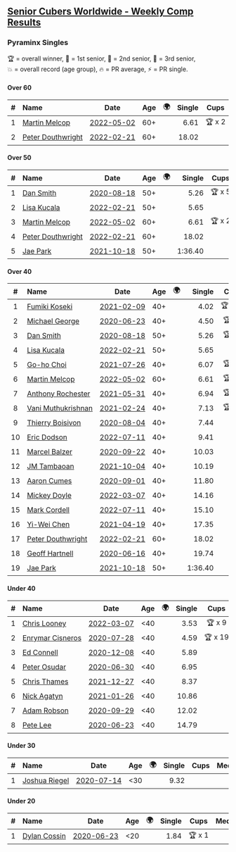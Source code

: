 <style>table {white-space: nowrap;}</style>
<link rel="stylesheet" type="text/css" href="/scw-comp/css/flags.css" />

## [Senior Cubers Worldwide - Weekly Comp Results](/scw-comp/results/)
### Pyraminx Singles

<span style="white-space: nowrap;">🏆 = overall winner</span>, <span style="white-space: nowrap;">🥇 = 1st senior</span>, <span style="white-space: nowrap;">🥈 = 2nd senior</span>, <span style="white-space: nowrap;">🥉 = 3rd senior</span>, <span style="white-space: nowrap;">💥 = overall record (age group)</span>, <span style="white-space: nowrap;">🔥 = PR average</span>, <span style="white-space: nowrap;">⚡ = PR single</span>.

#### Over 60

| # | Name | Date | Age | 🌍 | Single | Cups | Medals | Achievements | Video |
| :--: | :-- | :--: | :--: | :--: | --: | :--: | :-- | :-- | :-- |
| 1 | [Martin Melcop](../../persons/martin_melcop/pyram.md) | [2022-05-02](../../results/2022-05-02/pyram.md) | 60+ | <i class="flag flag-BR" /> | 6.61 | 🏆 x 2 | 🥇 x 5, 🥈 x 2 | 💥 x 6, 🔥 x 6, ⚡ x 5 | [Desktop](https://www.facebook.com/100000468058820/videos/684739582749304) / [Mobile](https://m.facebook.com/100000468058820/videos/684739582749304) |
| 2 | [Peter Douthwright](../../persons/peter_douthwright/pyram.md) | [2022-02-21](../../results/2022-02-21/pyram.md) | 60+ | <i class="flag flag-CA" /> | 18.02 |  |  | 🔥 x 1, ⚡ x 1 | [Desktop](https://www.facebook.com/622712395/videos/pcb.2888932434585988/324735493034153) / [Mobile](https://m.facebook.com/622712395/videos/pcb.2888932434585988/324735493034153) |

#### Over 50

| # | Name | Date | Age | 🌍 | Single | Cups | Medals | Achievements | Video |
| :--: | :-- | :--: | :--: | :--: | --: | :--: | :-- | :-- | :-- |
| 1 | [Dan Smith](../../persons/dan_smith/pyram.md) | [2020-08-18](../../results/2020-08-18/pyram.md) | 50+ | <i class="flag flag-US" /> | 5.26 | 🏆 x 5 | 🥇 x 20, 🥈 x 47, 🥉 x 6 | 💥 x 6, 🔥 x 4, ⚡ x 3 | [Desktop](https://www.facebook.com/events/940960439648894/permalink/948441025567502) / [Mobile](https://m.facebook.com/events/940960439648894?view=permalink&id=948441025567502) |
| 2 | [Lisa Kucala](../../persons/lisa_kucala/pyram.md) | [2022-02-21](../../results/2022-02-21/pyram.md) | 50+ | <i class="flag flag-US" /> | 5.65 |  | 🥇 x 6, 🥈 x 10, 🥉 x 23 | 🔥 x 6, ⚡ x 7 | [Desktop](https://www.facebook.com/events/283377510532834/permalink/290405429830042) / [Mobile](https://m.facebook.com/events/283377510532834?view=permalink&id=290405429830042) |
| 3 | [Martin Melcop](../../persons/martin_melcop/pyram.md) | [2022-05-02](../../results/2022-05-02/pyram.md) | 60+ | <i class="flag flag-BR" /> | 6.61 | 🏆 x 2 | 🥇 x 5, 🥈 x 2 | 💥 x 6, 🔥 x 6, ⚡ x 5 | [Desktop](https://www.facebook.com/100000468058820/videos/684739582749304) / [Mobile](https://m.facebook.com/100000468058820/videos/684739582749304) |
| 4 | [Peter Douthwright](../../persons/peter_douthwright/pyram.md) | [2022-02-21](../../results/2022-02-21/pyram.md) | 60+ | <i class="flag flag-CA" /> | 18.02 |  |  | 🔥 x 1, ⚡ x 1 | [Desktop](https://www.facebook.com/622712395/videos/pcb.2888932434585988/324735493034153) / [Mobile](https://m.facebook.com/622712395/videos/pcb.2888932434585988/324735493034153) |
| 5 | [Jae Park](../../persons/jae_park/pyram.md) | [2021-10-18](../../results/2021-10-18/pyram.md) | 50+ | <i class="flag flag-US" /> | 1:36.40 |  | 🥉 x 1 | 🔥 x 1, ⚡ x 1 | [Desktop](https://www.facebook.com/events/625257752191369/permalink/632660644784413) / [Mobile](https://m.facebook.com/events/625257752191369?view=permalink&id=632660644784413) |

#### Over 40

| # | Name | Date | Age | 🌍 | Single | Cups | Medals | Achievements | Video |
| :--: | :-- | :--: | :--: | :--: | --: | :--: | :-- | :-- | :-- |
| 1 | [Fumiki Koseki](../../persons/fumiki_koseki/pyram.md) | [2021-02-09](../../results/2021-02-09/pyram.md) | 40+ | <i class="flag flag-JP" /> | 4.02 | 🏆 x 24 | 🥇 x 24 | 💥 x 2, 🔥 x 5, ⚡ x 5 | [Desktop](https://www.facebook.com/events/466529388059949/permalink/470686107644277) / [Mobile](https://m.facebook.com/events/466529388059949?view=permalink&id=470686107644277) |
| 2 | [Michael George](../../persons/michael_george/pyram.md) | [2020-06-23](../../results/2020-06-23/pyram.md) | 40+ | <i class="flag flag-GB" /> | 4.50 | 🏆 x 9 | 🥇 x 10 | 💥 x 3, 🔥 x 3, ⚡ x 2 | [Desktop](https://www.facebook.com/events/1618516681636159/permalink/1623347121153115) / [Mobile](https://m.facebook.com/events/1618516681636159?view=permalink&id=1623347121153115) |
| 3 | [Dan Smith](../../persons/dan_smith/pyram.md) | [2020-08-18](../../results/2020-08-18/pyram.md) | 50+ | <i class="flag flag-US" /> | 5.26 | 🏆 x 5 | 🥇 x 20, 🥈 x 47, 🥉 x 6 | 💥 x 6, 🔥 x 4, ⚡ x 3 | [Desktop](https://www.facebook.com/events/940960439648894/permalink/948441025567502) / [Mobile](https://m.facebook.com/events/940960439648894?view=permalink&id=948441025567502) |
| 4 | [Lisa Kucala](../../persons/lisa_kucala/pyram.md) | [2022-02-21](../../results/2022-02-21/pyram.md) | 50+ | <i class="flag flag-US" /> | 5.65 |  | 🥇 x 6, 🥈 x 10, 🥉 x 23 | 🔥 x 6, ⚡ x 7 | [Desktop](https://www.facebook.com/events/283377510532834/permalink/290405429830042) / [Mobile](https://m.facebook.com/events/283377510532834?view=permalink&id=290405429830042) |
| 5 | [Go-ho Choi](../../persons/go_ho_choi/pyram.md) | [2021-07-26](../../results/2021-07-26/pyram.md) | 40+ | <i class="flag flag-KR" /> | 6.07 | 🏆 x 1 | 🥇 x 1 | 🔥 x 1, ⚡ x 1 | [Desktop](https://www.facebook.com/events/5895704557137692/permalink/5963588683682612) / [Mobile](https://m.facebook.com/events/5895704557137692?view=permalink&id=5963588683682612) |
| 6 | [Martin Melcop](../../persons/martin_melcop/pyram.md) | [2022-05-02](../../results/2022-05-02/pyram.md) | 60+ | <i class="flag flag-BR" /> | 6.61 | 🏆 x 2 | 🥇 x 5, 🥈 x 2 | 💥 x 6, 🔥 x 6, ⚡ x 5 | [Desktop](https://www.facebook.com/100000468058820/videos/684739582749304) / [Mobile](https://m.facebook.com/100000468058820/videos/684739582749304) |
| 7 | [Anthony Rochester](../../persons/anthony_rochester/pyram.md) | [2021-05-31](../../results/2021-05-31/pyram.md) | 40+ | <i class="flag flag-AU" /> | 6.94 | 🏆 x 2 | 🥇 x 4, 🥈 x 3, 🥉 x 1 | 🔥 x 5, ⚡ x 6 | [Desktop](https://www.facebook.com/events/4232725036784843/permalink/4238844712839542) / [Mobile](https://m.facebook.com/events/4232725036784843?view=permalink&id=4238844712839542) |
| 8 | [Vani Muthukrishnan](../../persons/vani_muthukrishnan/pyram.md) | [2021-02-24](../../results/2021-02-24/pyram.md) | 40+ | <i class="flag flag-IN" /> | 7.13 | 🏆 x 1 | 🥇 x 2, 🥈 x 1 | 🔥 x 2, ⚡ x 2 | [Desktop](https://www.facebook.com/events/699856724029067/permalink/704807410200665) / [Mobile](https://m.facebook.com/events/699856724029067?view=permalink&id=704807410200665) |
| 9 | [Thierry Boisivon](../../persons/thierry_boisivon/pyram.md) | [2020-08-04](../../results/2020-08-04/pyram.md) | 40+ | <i class="flag flag-FR" /> | 7.44 |  | 🥈 x 1 | 🔥 x 1, ⚡ x 1 | [Desktop](https://www.facebook.com/events/1546469592197852/permalink/1547561085422036) / [Mobile](https://m.facebook.com/events/1546469592197852?view=permalink&id=1547561085422036) |
| 10 | [Eric Dodson](../../persons/eric_dodson/pyram.md) | [2022-07-11](../../results/2022-07-11/pyram.md) | 40+ | <i class="flag flag-US" /> | 9.41 |  | 🥇 x 1, 🥈 x 2, 🥉 x 5 | 🔥 x 9, ⚡ x 6 | [Desktop](https://www.facebook.com/events/1077792383124606/permalink/1082481505989027) / [Mobile](https://m.facebook.com/events/1077792383124606?view=permalink&id=1082481505989027) |
| 11 | [Marcel Balzer](../../persons/marcel_balzer/pyram.md) | [2020-09-22](../../results/2020-09-22/pyram.md) | 40+ | <i class="flag flag-DE" /> | 10.03 |  | 🥉 x 3 | 🔥 x 4, ⚡ x 3 | [Desktop](https://www.facebook.com/marcel.balzer.9216/videos/10160441685652516) / [Mobile](https://m.facebook.com/marcel.balzer.9216/videos/10160441685652516) |
| 12 | [JM Tambaoan](../../persons/jm_tambaoan/pyram.md) | [2021-10-04](../../results/2021-10-04/pyram.md) | 40+ | <i class="flag flag-PH" /> | 10.19 |  | 🥉 x 7 | 🔥 x 2, ⚡ x 3 | [Desktop](https://www.facebook.com/events/1205858816603137/permalink/1214796175709401) / [Mobile](https://m.facebook.com/events/1205858816603137?view=permalink&id=1214796175709401) |
| 13 | [Aaron Cumes](../../persons/aaron_cumes/pyram.md) | [2020-09-01](../../results/2020-09-01/pyram.md) | 40+ | <i class="flag flag-GB" /> | 11.80 |  | 🥈 x 1, 🥉 x 5 | 🔥 x 2, ⚡ x 4 | [Desktop](https://www.facebook.com/events/2626236590959927/permalink/2627896210793965) / [Mobile](https://m.facebook.com/events/2626236590959927?view=permalink&id=2627896210793965) |
| 14 | [Mickey Doyle](../../persons/mickey_doyle/pyram.md) | [2022-03-07](../../results/2022-03-07/pyram.md) | 40+ | <i class="flag flag-US" /> | 14.16 |  |  | 🔥 x 2, ⚡ x 2 | [Desktop](https://www.facebook.com/events/492851219083428/permalink/501089698259580) / [Mobile](https://m.facebook.com/events/492851219083428?view=permalink&id=501089698259580) |
| 15 | [Mark Cordell](../../persons/mark_cordell/pyram.md) | [2022-07-11](../../results/2022-07-11/pyram.md) | 40+ | <i class="flag flag-US" /> | 15.10 |  | 🥉 x 2 | 🔥 x 2, ⚡ x 2 | [Desktop](https://www.facebook.com/events/1077792383124606/permalink/1087145182189326) / [Mobile](https://m.facebook.com/events/1077792383124606?view=permalink&id=1087145182189326) |
| 16 | [Yi-Wei Chen](../../persons/yi_wei_chen/pyram.md) | [2021-04-19](../../results/2021-04-19/pyram.md) | 40+ | <i class="flag flag-TW" /> | 17.35 |  |  | 🔥 x 1, ⚡ x 1 | [Desktop](https://www.facebook.com/events/455121419077355/permalink/461695675086596) / [Mobile](https://m.facebook.com/events/455121419077355?view=permalink&id=461695675086596) |
| 17 | [Peter Douthwright](../../persons/peter_douthwright/pyram.md) | [2022-02-21](../../results/2022-02-21/pyram.md) | 60+ | <i class="flag flag-CA" /> | 18.02 |  |  | 🔥 x 1, ⚡ x 1 | [Desktop](https://www.facebook.com/622712395/videos/pcb.2888932434585988/324735493034153) / [Mobile](https://m.facebook.com/622712395/videos/pcb.2888932434585988/324735493034153) |
| 18 | [Geoff Hartnell](../../persons/geoff_hartnell/pyram.md) | [2020-06-16](../../results/2020-06-16/pyram.md) | 40+ | <i class="flag flag-GB" /> | 19.74 |  |  | 🔥 x 1, ⚡ x 1 | [Desktop](https://www.facebook.com/events/296087658445428/permalink/296203821767145) / [Mobile](https://m.facebook.com/events/296087658445428?view=permalink&id=296203821767145) |
| 19 | [Jae Park](../../persons/jae_park/pyram.md) | [2021-10-18](../../results/2021-10-18/pyram.md) | 50+ | <i class="flag flag-US" /> | 1:36.40 |  | 🥉 x 1 | 🔥 x 1, ⚡ x 1 | [Desktop](https://www.facebook.com/events/625257752191369/permalink/632660644784413) / [Mobile](https://m.facebook.com/events/625257752191369?view=permalink&id=632660644784413) |

#### Under 40

| # | Name | Date | Age | 🌍 | Single | Cups | Medals | Achievements | Video |
| :--: | :-- | :--: | :--: | :--: | --: | :--: | :-- | :-- | :-- |
| 1 | [Chris Looney](../../persons/chris_looney/pyram.md) | [2022-03-07](../../results/2022-03-07/pyram.md) | <40 | <i class="flag flag-US" /> | 3.53 | 🏆 x 9 |  | 💥 x 1, 🔥 x 5, ⚡ x 4 | [Desktop](https://www.facebook.com/chris.looney/videos/749427089267408) / [Mobile](https://m.facebook.com/chris.looney/videos/749427089267408) |
| 2 | [Enrymar Cisneros](../../persons/enrymar_cisneros/pyram.md) | [2020-07-28](../../results/2020-07-28/pyram.md) | <40 | <i class="flag flag-VE" /> | 4.59 | 🏆 x 19 |  | 🔥 x 2, ⚡ x 1 | [Desktop](https://www.facebook.com/events/610415706564720/permalink/614825012790456) / [Mobile](https://m.facebook.com/events/610415706564720?view=permalink&id=614825012790456) |
| 3 | [Ed Connell](../../persons/ed_connell/pyram.md) | [2020-12-08](../../results/2020-12-08/pyram.md) | <40 | <i class="flag flag-IE" /> | 5.89 |  |  | 🔥 x 7, ⚡ x 8 | [Desktop](https://www.facebook.com/events/728219131442079/permalink/731404011123591) / [Mobile](https://m.facebook.com/events/728219131442079?view=permalink&id=731404011123591) |
| 4 | [Peter Osudar](../../persons/peter_osudar/pyram.md) | [2020-06-30](../../results/2020-06-30/pyram.md) | <40 | <i class="flag flag-CA" /> | 6.95 |  |  | 🔥 x 1, ⚡ x 1 | [Desktop](https://www.facebook.com/events/1716512181834525/permalink/1716699911815752) / [Mobile](https://m.facebook.com/events/1716512181834525?view=permalink&id=1716699911815752) |
| 5 | [Chris Thames](../../persons/chris_thames/pyram.md) | [2021-12-27](../../results/2021-12-27/pyram.md) | <40 | <i class="flag flag-US" /> | 8.37 |  |  | 🔥 x 6, ⚡ x 7 | [Desktop](https://www.facebook.com/events/1083505512394794/permalink/1087100305368648) / [Mobile](https://m.facebook.com/events/1083505512394794?view=permalink&id=1087100305368648) |
| 6 | [Nick Agatyn](../../persons/nick_agatyn/pyram.md) | [2021-01-26](../../results/2021-01-26/pyram.md) | <40 | <i class="flag flag-AU" /> | 10.86 |  |  | 🔥 x 3, ⚡ x 3 | [Desktop](https://www.facebook.com/757743227/videos/10160923497553228) / [Mobile](https://m.facebook.com/757743227/videos/10160923497553228) |
| 7 | [Adam Robson](../../persons/adam_robson/pyram.md) | [2020-09-29](../../results/2020-09-29/pyram.md) | <40 | <i class="flag flag-GB" /> | 12.02 |  |  | 🔥 x 2, ⚡ x 3 | [Desktop](https://www.facebook.com/100005428097972/videos/1479981042192818) / [Mobile](https://m.facebook.com/100005428097972/videos/1479981042192818) |
| 8 | [Pete Lee](../../persons/pete_lee/pyram.md) | [2020-06-23](../../results/2020-06-23/pyram.md) | <40 | <i class="flag flag-GB" /> | 14.79 |  |  | 🔥 x 1, ⚡ x 2 | [Desktop](https://www.facebook.com/events/1618516681636159/permalink/1624128411074986) / [Mobile](https://m.facebook.com/events/1618516681636159?view=permalink&id=1624128411074986) |

#### Under 30

| # | Name | Date | Age | 🌍 | Single | Cups | Medals | Achievements | Video |
| :--: | :-- | :--: | :--: | :--: | --: | :--: | :-- | :-- | :-- |
| 1 | [Joshua Riegel](../../persons/joshua_riegel/pyram.md) | [2020-07-14](../../results/2020-07-14/pyram.md) | <30 | <i class="flag flag-US" /> | 9.32 |  |  | 🔥 x 4, ⚡ x 2 | [Desktop](https://www.facebook.com/events/413064016333950/permalink/415995252707493) / [Mobile](https://m.facebook.com/events/413064016333950?view=permalink&id=415995252707493) |

#### Under 20

| # | Name | Date | Age | 🌍 | Single | Cups | Medals | Achievements | Video |
| :--: | :-- | :--: | :--: | :--: | --: | :--: | :-- | :-- | :-- |
| 1 | [Dylan Cossin](../../persons/dylan_cossin/pyram.md) | [2020-06-23](../../results/2020-06-23/pyram.md) | <20 | <i class="flag flag-US" /> | 1.84 | 🏆 x 1 |  | 💥 x 1, 🔥 x 1, ⚡ x 1 | [Desktop](https://www.facebook.com/dylan.andrew1/videos/3097979393620158) / [Mobile](https://m.facebook.com/dylan.andrew1/videos/3097979393620158) |


<!-- Global site tag (gtag.js) - Google Analytics -->
<script async src="https://www.googletagmanager.com/gtag/js?id=UA-86348435-3"></script>
<script>window.dataLayer = window.dataLayer || []; function gtag() {dataLayer.push(arguments);} gtag('js', new Date()); gtag('config', 'UA-86348435-3');</script>
